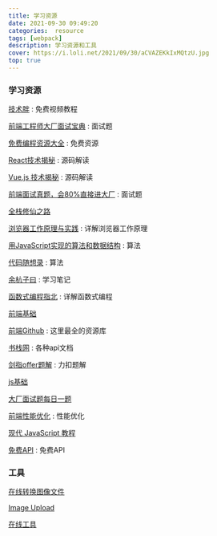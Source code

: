 ```yaml
---
title: 学习资源
date: 2021-09-30 09:49:20
categories:  resource
tags: [webpack]
description: 学习资源和工具
cover: https://i.loli.net/2021/09/30/aCVAZEKkIxMQtzU.jpg
top: true
---
```

### 学习资源

[技术胖](https://jspang.com/) : 免费视频教程

[前端工程师大厂面试宝典](https://www.kancloud.cn/pillys/qianduan/2049475) : 面试题

[免费编程资源大全](https://gitee.com/liyupi/free-programming-resources#/liyupi/free-programming-resources/blob/main/%E5%AD%A6%E4%B9%A0%E8%B7%AF%E7%BA%BF/README.md)  : 免费资源

[React技术揭秘](https://react.iamkasong.com/) : 源码解读

[Vue.js 技术揭秘](https://ustbhuangyi.github.io/vue-analysis/) : 源码解读

[前端面试真题，会80%直接进大厂](https://bytedance.feishu.cn/base/app8Ok6k9qafpMkgyRbfgxeEnet?table=tblEnSV2PNAajtWE&view=vewJHSwJVd) : 面试题

[全栈修仙之路](http://www.semlinker.com/)

[浏览器工作原理与实践](https://blog.poetries.top/browser-working-principle/) : 详解浏览器工作原理

[用JavaScript实现的算法和数据结构](http://www.conardli.top/docs/) : 算法

[代码随想录](https://programmercarl.com/) : 算法

[余杭子曰](https://www.yuque.com/robinson) : 学习笔记

[函数式编程指北](https://llh911001.gitbooks.io/mostly-adequate-guide-chinese/content/ch5.html) : 详解函数式编程

[前端基础](https://github.com/WindrunnerMax/EveryDay)

[前端Github](https://www.kwgg2020.com/) : 这里最全的资源库

[书栈网](https://www.bookstack.cn/) : 各种api文档

[剑指offer题解](https://github.com/lzxjack/coding-interviews) : 力扣题解

[js基础](https://leohxj.gitbooks.io/front-end-database/content/javascript-basic/index.html)

[大厂面试题每日一题](https://q.shanyue.tech/fe/)

[前端性能优化](https://alienzhou.com/projects/fe-performance-journey/#%E5%89%8D%E7%AB%AF%E9%9C%80%E8%A6%81%E6%80%A7%E8%83%BD%E4%BC%98%E5%8C%96%E4%B9%88%EF%BC%9F) : 性能优化

[现代 JavaScript 教程](https://zh.javascript.info/)

[免费API](https://www.free-api.com/) : 免费API



### 工具

[在线转换图像文件](https://www.aconvert.com/cn/image/webp-to-jpg/)

[Image Upload](https://sm.ms/)

[在线工具](http://coolaf.com/)